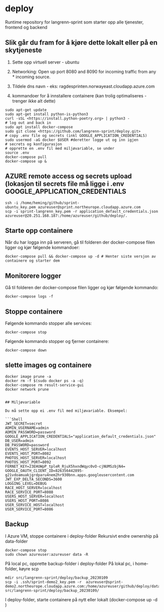 # deploy

Runtime repository for langrenn-sprint som starter opp alle tjenester, frontend og backend

## Slik går du fram for å kjøre dette lokalt eller på en skytjeneste

1. Sette opp virtuell server - ubuntu
2. Networking: Open up port 8080 and 8090 for incoming traffic from any * incoming source.
3. Tildele dns navn - eks: ragdesprinten.norwayeast.cloudapp.azure.com

4. kommandoer for å innstallere containere (kan trolig optimaliseres - trenger ikke alt dette)

```Shell
sudo apt-get update
sudo apt-get install python-is-python3
curl -sSL <https://install.python-poetry.org> | python3 -
# log out and back in
sudo apt install docker-compose
sudo git clone <https://github.com/langrenn-sprint/deploy.git>
# copy .env file og secrets (inkl GOOGLE_APPLICATION_CREDENTIALS)
sudo usermod -aG docker $USER #deretter logge ut og inn igjen
# secrets og konfigurasjon
# opprette en .env fil med miljøvariable, se under
source .env
docker-compose pull
docker-compose up &
```

## AZURE remote access og secrets upload (lokasjon til secrets file må ligge i .env GOOGLE_APPLICATION_CREDENTIALS

```Shell
ssh -i /home/heming/github/sprint-ubuntu_key.pem azureuser@sprint.northeurope.cloudapp.azure.com
scp -i sprint-langrenn_key.pem -r application_default_credentials.json azureuser@20.251.168.187:/home/azureuser/github/deploy/.
```

## Starte opp containere

Når du har logga inn på serveren, gå til folderen der docker-compose filen ligger og kjør følgende kommandoer:

```Shell
docker-compose pull && docker-compose up -d # Henter siste versjon av containere og starter dem
```

## Monitorere logger

Gå til folderen der docker-compose filen ligger og kjør følgende kommando:

```Shell
docker-compose logs -f
```

## Stoppe containere

Følgende kommando stopper alle services:

```Shell
docker-compose stop
```

Følgende kommando stopper og fjerner containere:

```Shell
docker-compose down
```

## slette images og containere

```Shell
docker image prune -a
docker rm -f $(sudo docker ps -a -q)
docker-compose rm result-service-gui
docker network prune
```
```

## Miljøvariable

Du må sette opp ei .env fil med miljøvariable. Eksempel:

```Shell
JWT_SECRET=secret
ADMIN_USERNAME=admin
ADMIN_PASSWORD=password
GOOGLE_APPLICATION_CREDENTIALS="application_default_credentials.json"
DB_USER=admin
DB_PASSWORD=password
EVENTS_HOST_SERVER=localhost
EVENTS_HOST_PORT=8082
PHOTOS_HOST_SERVER=localhost
PHOTOS_HOST_PORT=8092
FERNET_KEY=23EHUWpP_tpleR_RjuX5hxndWqyc0vO-cjNUMSzbjN4=
GOOGLE_OAUTH_CLIENT_ID=826356442895-g21vdoamuakjgrdparu4nem2hr930bnn.apps.googleusercontent.com
JWT_EXP_DELTA_SECONDS=3600
LOGGING_LEVEL=DEBUG
RACE_HOST_SERVER=localhost
RACE_SERVICE_PORT=8088
USERS_HOST_SERVER=localhost
USERS_HOST_PORT=8086
USER_SERVICE_HOST=localhost
USER_SERVICE_PORT=8086
```

## Backup

I Azure VM, stoppe containere i deploy-folder
Rekursivt endre ownership på data-folder

```Shell
docker-compose stop
sudo chown azureuser:azureuser data -R
```

På local pc, opprette backup-folder i deploy-folder
På lokal pc, i home-folder, køyre scp

```Shell
mdir src/langrenn-sprint/deploy/backup_20230109
scp -i .ssh/sprint-demo2_key.pem -r  azureuser@sprint-demo2.northeurope.cloudapp.azure.com:/home/azureuser/github/deploy/data/. src/langrenn-sprint/deploy/backup_20230109/
```

I deploy-folder, starte containere på nytt eller lokalt (docker-compose up -d )
